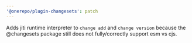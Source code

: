 ```yaml
---
'@onerepo/plugin-changesets': patch
---
```


Adds jiti runtime interpreter to `change add` and `change version` because the @changesets package still does not fully/correctly support esm vs cjs.
